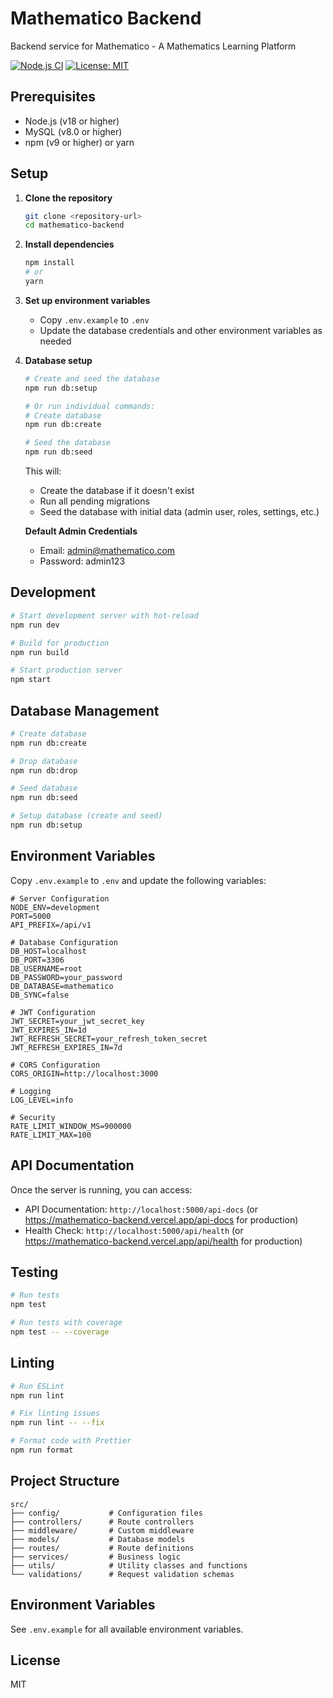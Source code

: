 # Mathematico Backend

Backend service for Mathematico - A Mathematics Learning Platform

[![Node.js CI](https://github.com/your-username/mathematico-backend/actions/workflows/node.js.yml/badge.svg)](https://github.com/your-username/mathematico-backend/actions/workflows/node.js.yml)
[![License: MIT](https://img.shields.io/badge/License-MIT-yellow.svg)](https://opensource.org/licenses/MIT)

## Prerequisites

- Node.js (v18 or higher)
- MySQL (v8.0 or higher)
- npm (v9 or higher) or yarn

## Setup

1. **Clone the repository**
   ```bash
   git clone <repository-url>
   cd mathematico-backend
   ```

2. **Install dependencies**
   ```bash
   npm install
   # or
   yarn
   ```

3. **Set up environment variables**
   - Copy `.env.example` to `.env`
   - Update the database credentials and other environment variables as needed

4. **Database setup**
   ```bash
   # Create and seed the database
   npm run db:setup
   
   # Or run individual commands:
   # Create database
   npm run db:create
   
   # Seed the database
   npm run db:seed
   ```

   This will:
   - Create the database if it doesn't exist
   - Run all pending migrations
   - Seed the database with initial data (admin user, roles, settings, etc.)

   **Default Admin Credentials**
   - Email: admin@mathematico.com
   - Password: admin123

## Development

```bash
# Start development server with hot-reload
npm run dev

# Build for production
npm run build

# Start production server
npm start


```

## Database Management

```bash
# Create database
npm run db:create

# Drop database
npm run db:drop

# Seed database
npm run db:seed

# Setup database (create and seed)
npm run db:setup
```

## Environment Variables

Copy `.env.example` to `.env` and update the following variables:

```env
# Server Configuration
NODE_ENV=development
PORT=5000
API_PREFIX=/api/v1

# Database Configuration
DB_HOST=localhost
DB_PORT=3306
DB_USERNAME=root
DB_PASSWORD=your_password
DB_DATABASE=mathematico
DB_SYNC=false

# JWT Configuration
JWT_SECRET=your_jwt_secret_key
JWT_EXPIRES_IN=1d
JWT_REFRESH_SECRET=your_refresh_token_secret
JWT_REFRESH_EXPIRES_IN=7d

# CORS Configuration
CORS_ORIGIN=http://localhost:3000

# Logging
LOG_LEVEL=info

# Security
RATE_LIMIT_WINDOW_MS=900000
RATE_LIMIT_MAX=100
```

## API Documentation

Once the server is running, you can access:
- API Documentation: `http://localhost:5000/api-docs` (or https://mathematico-backend.vercel.app/api-docs for production)
- Health Check: `http://localhost:5000/api/health` (or https://mathematico-backend.vercel.app/api/health for production)

## Testing

```bash
# Run tests
npm test

# Run tests with coverage
npm test -- --coverage
```

## Linting

```bash
# Run ESLint
npm run lint

# Fix linting issues
npm run lint -- --fix

# Format code with Prettier
npm run format
```

## Project Structure

```
src/
├── config/           # Configuration files
├── controllers/      # Route controllers
├── middleware/       # Custom middleware
├── models/           # Database models
├── routes/           # Route definitions
├── services/         # Business logic
├── utils/            # Utility classes and functions
└── validations/      # Request validation schemas
```

## Environment Variables

See `.env.example` for all available environment variables.

## License

MIT
